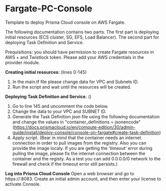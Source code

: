 # Fargate-PC-Console
Template to deploy Prisma Cloud console on AWS Fargate.

The following documentation contains two parts. The first part is deploying initial resources (ECS cluster, SG, EFS, Load Balancer). The second part for deploying Task Definition and Service.

Prequisitions: you should have permission to create Fargate resources in AWS + and Twistlock token. Please add your AWS credentials in the provider module.

**Creating initial resources:**  (lines 0-145)
1. In the main.tf file please change data for VPC and Subnets ID.
2. Run the script and wait until the resources will be created.

**Deploying Task Definition and Service.** ()
1. Go to line 145 and uncomment the code below.
2. Change the data to your VPC and SUBNET ID.
3. Generate the Task Definition json file using the following documentation and change the values in "container_definitions = jsonencode"  (https://docs.prismacloud.io/en/compute-edition/30/admin-guide/install/deploy-console/console-on-fargate#create-task-definition)
4. Apply script. (Bear in mind that the container needs an internet connection in order to pull images from the registry. Also you can provide the image localy. If you are getting the 'timeout' error during pulling the image, please fix the internet connection between the container and the registy. As a test you can add 0.0.0.0/0 network to the firewall and check if the timeout error still persists.)
  
**Log into Prisma Cloud Console**
Open a web browser and go to https://<Load balancer DNS name>:8083. Create an initial admin account, and then enter your license to activate Console.
